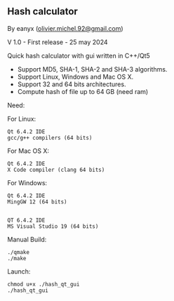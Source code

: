 ## Hash calculator

By eanyx (olivier.michel.92@gmail.com)

V 1.0 - First release - 25 may 2024

Quick hash calculator with gui written in C++/Qt5

- Support MD5, SHA-1, SHA-2 and SHA-3 algorithms.
- Support Linux, Windows and Mac OS X.
- Support 32 and 64 bits architectures.
- Compute hash of file up to 64 GB (need ram)

Need:

For Linux:
	
	Qt 6.4.2 IDE
	gcc/g++ compilers (64 bits)

For Mac OS X:
	
	Qt 6.4.2 IDE
	X Code compiler (clang 64 bits)

For Windows:
	
	Qt 6.4.2 IDE
	MingGW 12 (64 bits)


	QT 6.4.2 IDE
	MS Visual Studio 19 (64 bits)

Manual Build:

	./qmake
	./make

Launch:

	chmod u+x ./hash_qt_gui
	./hash_qt_gui

